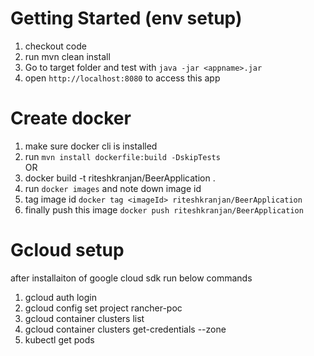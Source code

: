 # Getting Started (env setup)   
1. checkout code   
2. run mvn clean install   
3. Go to target folder and test with `java -jar <appname>.jar`      
4. open `http://localhost:8080` to access this app


# Create docker   
1. make sure docker cli is installed   
2. run `mvn install dockerfile:build -DskipTests`     
OR   
2. docker build -t riteshkranjan/BeerApplication .         
3. run `docker images` and note down image id    
4. tag image id `docker tag <imageId> riteshkranjan/BeerApplication`       
5. finally push this image `docker push riteshkranjan/BeerApplication`     

# Gcloud setup 
after installaiton of google cloud sdk run below commands
1. gcloud auth login    
2. gcloud config set project rancher-poc    
3. gcloud container clusters list    
4. gcloud container clusters get-credentials <cluster name> --zone <zone name>  
5. kubectl get pods   


